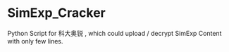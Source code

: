 # SimExp_Cracker
Python Script for 科大奥锐 , which could upload / decrypt SimExp Content with only few lines.
